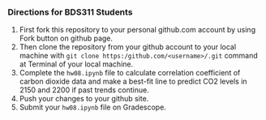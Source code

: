 
### Directions for BDS311 Students 

1. First fork this repository to your personal github.com account by using Fork button on github page.
2. Then clone the repository from your github account to your local machine with  `git clone https:/github.com/<username>/.git` command at Terminal of your local machine. 
3. Complete the `hw08.ipynb` file to calculate correlation coefficient of carbon dioxide data and make a best-fit line to predict CO2 levels in 2150 and 2200 if past trends continue.
4. Push your changes to your github site.
5. Submit your `hw08.ipynb` file on Gradescope.

